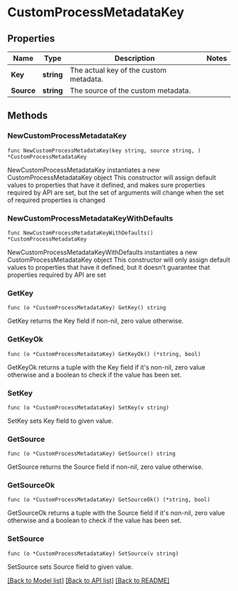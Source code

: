 # CustomProcessMetadataKey

## Properties

Name | Type | Description | Notes
------------ | ------------- | ------------- | -------------
**Key** | **string** | The actual key of the custom metadata. | 
**Source** | **string** | The source of the custom metadata. | 

## Methods

### NewCustomProcessMetadataKey

`func NewCustomProcessMetadataKey(key string, source string, ) *CustomProcessMetadataKey`

NewCustomProcessMetadataKey instantiates a new CustomProcessMetadataKey object
This constructor will assign default values to properties that have it defined,
and makes sure properties required by API are set, but the set of arguments
will change when the set of required properties is changed

### NewCustomProcessMetadataKeyWithDefaults

`func NewCustomProcessMetadataKeyWithDefaults() *CustomProcessMetadataKey`

NewCustomProcessMetadataKeyWithDefaults instantiates a new CustomProcessMetadataKey object
This constructor will only assign default values to properties that have it defined,
but it doesn't guarantee that properties required by API are set

### GetKey

`func (o *CustomProcessMetadataKey) GetKey() string`

GetKey returns the Key field if non-nil, zero value otherwise.

### GetKeyOk

`func (o *CustomProcessMetadataKey) GetKeyOk() (*string, bool)`

GetKeyOk returns a tuple with the Key field if it's non-nil, zero value otherwise
and a boolean to check if the value has been set.

### SetKey

`func (o *CustomProcessMetadataKey) SetKey(v string)`

SetKey sets Key field to given value.


### GetSource

`func (o *CustomProcessMetadataKey) GetSource() string`

GetSource returns the Source field if non-nil, zero value otherwise.

### GetSourceOk

`func (o *CustomProcessMetadataKey) GetSourceOk() (*string, bool)`

GetSourceOk returns a tuple with the Source field if it's non-nil, zero value otherwise
and a boolean to check if the value has been set.

### SetSource

`func (o *CustomProcessMetadataKey) SetSource(v string)`

SetSource sets Source field to given value.



[[Back to Model list]](../README.md#documentation-for-models) [[Back to API list]](../README.md#documentation-for-api-endpoints) [[Back to README]](../README.md)


